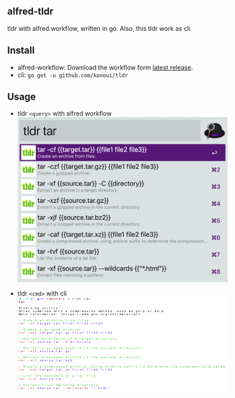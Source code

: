 ## alfred-tldr
tldr with alfred workflow, written in go.
Also, this tldr work as cli

## Install
- alfred-workflow: Download the workflow form [latest release](https://github.com/konoui/tldr/releases).
- cli: `go get -u github.com/konoui/tldr`

## Usage
- tldr `<query>` with alfred workflow
![alfred-tldr](./alfred-tldr.png)

-  tldr `<cmd>` with cli
![cli-tldr](./cli-tldr.png)
